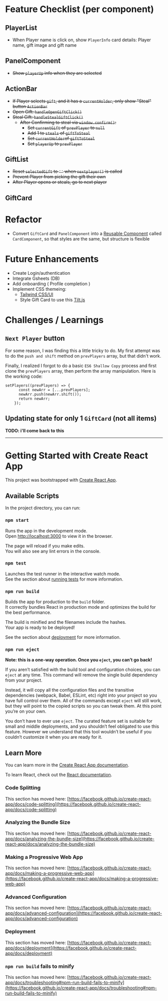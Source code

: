 # Feature Checklist (per component)

## PlayerList

- When Player name is click on, show `PlayerInfo` card details: Player name, gift image and gift name

## PanelComponent

- ~~Show `playerUp` info when they are selected~~

## ActionBar

- ~~If Player selects `gift`, and it has a `currentHolder`, only show "Steal" button `ActionBar`~~
- ~~Open Gift: `handleOpenGiftClick()`~~
- ~~Steal Gift: `handleStealGiftClick()`~~
  - ~~After Confirming to steal via `window.confirm()`:~~
    - ~~Set `currentGift` of `prevPlayer` to `null`~~
    - ~~Add 1 to `steals` of `giftToSteal`~~
    - ~~Set `currentHolder`of `giftToSteal`~~
    - ~~Set `playerUp` to `prevPlayer`~~

## GiftList

- ~~Reset `selectedGift` to `''` when `nextplayer()` is called~~
- ~~Prevent Player from picking the gift their own~~
- ~~After Player opens or steals, go to next player~~

## GiftCard

# Refactor

- Convert `GiftCard` and `PanelComponent` into a [Reusable Component](https://scrimba.com/learn/frontend/react-children-cKp2a3cE) called `CardComponent`, so that styles are the same, but structure is flexible

# Future Enhancements

- Create Login/authentication
- Integrate Gsheets (DB)
- Add onboarding ( Profile completion )
- Implement CSS themeing:
  - [Tailwind CSS/UI](https://tailwindui.com/preview)
  - Style Gift Card to use this [Tilt.js](https://gijsroge.github.io/tilt.js/)

# Challenges / Learnings

## `Next Player` button

For some reason, I was finding this a little tricky to do. My first attempt was to do the `push and shift` method on `prevPlayers` array, but that didn't work.

Finally, I realized I forgot to do a basic `ES6 Shallow Copy` process and first clone the `prevPlayers` array, then perform the array manipulation. Here is the working code:

```
setPlayers((prevPlayers) => {
      const newArr = [...prevPlayers];
      newArr.push(newArr.shift());
      return newArr;
    });
```

## Updating state for only 1 `GiftCard` (not all items)

**TODO: i'll come back to this**

---

# Getting Started with Create React App

This project was bootstrapped with [Create React App](https://github.com/facebook/create-react-app).

## Available Scripts

In the project directory, you can run:

### `npm start`

Runs the app in the development mode.\
Open [http://localhost:3000](http://localhost:3000) to view it in the browser.

The page will reload if you make edits.\
You will also see any lint errors in the console.

### `npm test`

Launches the test runner in the interactive watch mode.\
See the section about [running tests](https://facebook.github.io/create-react-app/docs/running-tests) for more information.

### `npm run build`

Builds the app for production to the `build` folder.\
It correctly bundles React in production mode and optimizes the build for the best performance.

The build is minified and the filenames include the hashes.\
Your app is ready to be deployed!

See the section about [deployment](https://facebook.github.io/create-react-app/docs/deployment) for more information.

### `npm run eject`

**Note: this is a one-way operation. Once you `eject`, you can’t go back!**

If you aren’t satisfied with the build tool and configuration choices, you can `eject` at any time. This command will remove the single build dependency from your project.

Instead, it will copy all the configuration files and the transitive dependencies (webpack, Babel, ESLint, etc) right into your project so you have full control over them. All of the commands except `eject` will still work, but they will point to the copied scripts so you can tweak them. At this point you’re on your own.

You don’t have to ever use `eject`. The curated feature set is suitable for small and middle deployments, and you shouldn’t feel obligated to use this feature. However we understand that this tool wouldn’t be useful if you couldn’t customize it when you are ready for it.

## Learn More

You can learn more in the [Create React App documentation](https://facebook.github.io/create-react-app/docs/getting-started).

To learn React, check out the [React documentation](https://reactjs.org/).

### Code Splitting

This section has moved here: [https://facebook.github.io/create-react-app/docs/code-splitting](https://facebook.github.io/create-react-app/docs/code-splitting)

### Analyzing the Bundle Size

This section has moved here: [https://facebook.github.io/create-react-app/docs/analyzing-the-bundle-size](https://facebook.github.io/create-react-app/docs/analyzing-the-bundle-size)

### Making a Progressive Web App

This section has moved here: [https://facebook.github.io/create-react-app/docs/making-a-progressive-web-app](https://facebook.github.io/create-react-app/docs/making-a-progressive-web-app)

### Advanced Configuration

This section has moved here: [https://facebook.github.io/create-react-app/docs/advanced-configuration](https://facebook.github.io/create-react-app/docs/advanced-configuration)

### Deployment

This section has moved here: [https://facebook.github.io/create-react-app/docs/deployment](https://facebook.github.io/create-react-app/docs/deployment)

### `npm run build` fails to minify

This section has moved here: [https://facebook.github.io/create-react-app/docs/troubleshooting#npm-run-build-fails-to-minify](https://facebook.github.io/create-react-app/docs/troubleshooting#npm-run-build-fails-to-minify)
